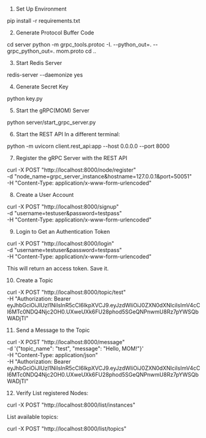 1. Set Up Environment

pip install -r requirements.txt

2. Generate Protocol Buffer Code

cd server
python -m grpc_tools.protoc -I. --python_out=. --grpc_python_out=. mom.proto
cd ..

3. Start Redis Server

redis-server --daemonize yes

4. Generate Secret Key

python key.py

5. Start the gRPC(MOM) Server

python server/start_grpc_server.py

6. Start the REST API
In a different terminal:

python -m uvicorn client.rest_api:app --host 0.0.0.0 --port 8000

7. Register the gRPC Server with the REST API

curl -X POST "http://localhost:8000/node/register" \
     -d "node_name=grpc_server_instance&hostname=127.0.0.1&port=50051" \
     -H "Content-Type: application/x-www-form-urlencoded"

8. Create a User Account

curl -X POST "http://localhost:8000/signup" \
     -d "username=testuser&password=testpass" \
     -H "Content-Type: application/x-www-form-urlencoded"

9. Login to Get an Authentication Token

curl -X POST "http://localhost:8000/login" \
     -d "username=testuser&password=testpass" \
     -H "Content-Type: application/x-www-form-urlencoded"

This will return an access token. Save it.

10. Create a Topic

curl -X POST "http://localhost:8000/topic/test" \
     -H "Authorization: Bearer eyJhbGciOiJIUzI1NiIsInR5cCI6IkpXVCJ9.eyJzdWIiOiJ0ZXN0dXNlciIsImV4cCI6MTc0NDQ4Njc2OH0.UXweUXk6FU28phod5SGeQNPnwmU8Rz7pYWSQbWADjTI"

11. Send a Message to the Topic

curl -X POST "http://localhost:8000/message" \
     -d '{"topic_name": "test", "message": "Hello, MOM!"}' \
     -H "Content-Type: application/json" \
     -H "Authorization: Bearer eyJhbGciOiJIUzI1NiIsInR5cCI6IkpXVCJ9.eyJzdWIiOiJ0ZXN0dXNlciIsImV4cCI6MTc0NDQ4Njc2OH0.UXweUXk6FU28phod5SGeQNPnwmU8Rz7pYWSQbWADjTI"

12. Verify
List registered Nodes:

curl -X POST "http://localhost:8000/list/instances"

List available topics:

curl -X POST "http://localhost:8000/list/topics"